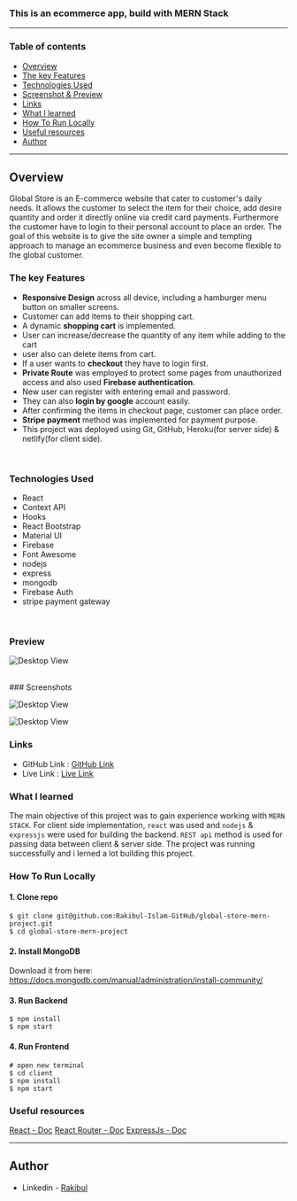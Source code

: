 
### This is an ecommerce app, build with **MERN Stack**
---

### Table of contents

  - [Overview](#overview)
  - [The key Features](#the-key-features)
  - [Technologies Used](#Technologies-used)
  - [Screenshot & Preview](#preview)
  - [Links](#links)
  - [What I learned](#what-i-learned)
  - [How To Run Locally](#how-to-run-locally)
  - [Useful resources](#useful-resources)
  - [Author](#author)

---

## Overview

Global Store is an E-commerce website that cater to customer's daily needs. It allows the customer to select the item for their choice, add desire quantity and order it directly online via credit card payments. Furthermore the customer have to login to their personal account to place an order. The goal of this website is to give the site owner a simple and tempting approach to manage an ecommerce business and even become flexible to the global customer.

### The key Features
- **Responsive Design** across all device, including a hamburger menu button on smaller screens.
- Customer can add items to their shopping cart.
- A dynamic **shopping cart** is implemented.
- User can increase/decrease the quantity of any item while adding to the cart
- user also can delete items from cart.
- If a user wants to **checkout** they have to login first.
- **Private Route** was employed to protect some pages from unauthorized access and also used **Firebase authentication**.
- New user can register with entering email and password.
- They can also **login by google** account easily.
- After confirming the items in checkout page, customer can place order.
- **Stripe payment** method was implemented for payment purpose.
- This project was deployed using Git, GitHub, Heroku(for server side) & netlify(for client side).

<br>

### Technologies Used
- React 
- Context API
- Hooks
- React Bootstrap
- Material UI
- Firebase
- Font Awesome
- nodejs
- express
- mongodb
- Firebase Auth
- stripe payment gateway

<br>

### Preview
![Desktop View](screenshot/global-store.gif)

<br>
### Screenshots

![Desktop View](screenshot/homepage.png)
<br>

![Desktop View](screenshot/cartsummary.png)



### Links

- GitHub Link : [GitHub Link](https://github.com/Rakibul-Islam-GitHub/global-store-mern-project)
- Live Link : [Live Link](https://globalstore-mern-project.netlify.app/)


### What I learned
The main objective of this project was to gain experience working with `MERN STACK`. For client side implementation, `react` was used and `nodejs` & `expressjs` were used for building the backend. `REST api` method is used for passing data between client & server side. The project was running successfully and i lerned a lot building this project.


### How To Run Locally

#### 1. Clone repo

```
$ git clone git@github.com:Rakibul-Islam-GitHub/global-store-mern-project.git
$ cd global-store-mern-project
```

#### 2. Install MongoDB

Download it from here: https://docs.mongodb.com/manual/administration/install-community/

#### 3. Run Backend

```
$ npm install
$ npm start
```

#### 4. Run Frontend

```
# open new terminal
$ cd client
$ npm install
$ npm start
```


### Useful resources

[React - Doc](https://reactjs.org/) 
[React Router - Doc](https://reactrouter.com/web) 
[ExpressJs - Doc](https://expressjs.com/) 


---

## Author

- Linkedin - [Rakibul](https://linkedin.com/in/rakibul21)
